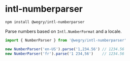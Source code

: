 # intl-numberparser

```sh
npm install @wegry/intl-numberparser
```

Parse numbers based on `Intl.NumberFormat` and a locale.

```js
import { NumberParser } from '@wegry/intl-numberparser'

new NumberParser('en-US').parse('1,234.56') // 1234.56
new NumberParser('fr').parse('1 234,56')    // 1234.56
```
